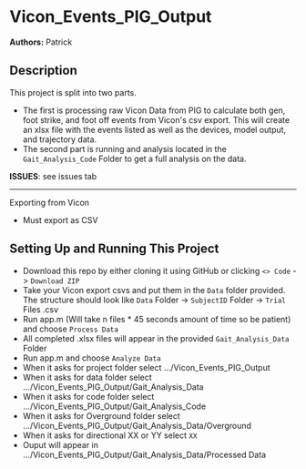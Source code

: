 # Vicon_Events_PIG_Output

**Authors:** Patrick

## Description

This project is split into two parts. 
* The first is processing raw Vicon Data from PIG to calculate both gen, foot strike, and foot off events from Vicon's csv export. This will create an xlsx file with the events listed as well as the devices, model output, and trajectory data.
* The second part is running and analysis located in the `Gait_Analysis_Code` Folder to get a full analysis on the data. 

**ISSUES**: see issues tab

--------------------------------------------------------------------------------------------------

Exporting from Vicon

* Must export as CSV



## Setting Up and Running This Project

* Download this repo by either cloning it using GitHub or clicking `<> Code` -> `Download ZIP`
* Take your Vicon export csvs and put them in the `Data` folder provided. The structure should look like `Data` Folder -> `SubjectID` Folder -> `Trial` Files .csv
* Run app.m (Will take n files * 45 seconds amount of time so be patient) and choose `Process Data`
* All completed .xlsx files will appear in the provided `Gait_Analysis_Data` Folder
* Run app.m  and choose `Analyze Data`
* When it asks for project folder select .../Vicon_Events_PIG_Output
* When it asks for data folder select .../Vicon_Events_PIG_Output/Gait_Analysis_Data
* When it asks for code folder select .../Vicon_Events_PIG_Output/Gait_Analysis_Code
* When it asks for Overground folder select .../Vicon_Events_PIG_Output/Gait_Analysis_Data/Overground
* When it asks for directional XX or YY select `XX`
* Ouput will appear in .../Vicon_Events_PIG_Output/Gait_Analysis_Data/Processed Data






